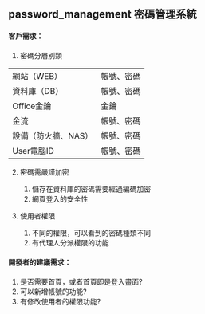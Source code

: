 ## password_management 密碼管理系統

#### 客戶需求：

1. 密碼分層別類

<table>
    <tr>
        <td>網站（WEB）</td>
        <td>帳號、密碼</td>
    </tr>
    <tr>
        <td>資料庫（DB）</td>
        <td>帳號、密碼</td>
    </tr>
    <tr>
        <td>Office金鑰</td>
        <td>金鑰</td>
    </tr>
    <tr>
        <td>金流</td>
        <td>帳號、密碼</td>
    </tr>
    <tr>
        <td>設備（防火牆、NAS）</td>
        <td>帳號、密碼</td>
    </tr>
    <tr>
        <td>User電腦ID</td>
        <td>帳號、密碼</td>
    </tr>
</table>

2. 密碼需嚴謹加密

	1. 儲存在資料庫的密碼需要經過編碼加密
	2. 網頁登入的安全性

3. 使用者權限

	1. 不同的權限，可以看到的密碼種類不同
	2. 有代理人分派權限的功能

#### 開發者的建議需求：

1. 是否需要首頁，或者首頁即是登入畫面?
2. 可以新增帳號的功能?
3. 有修改使用者的權限功能?
